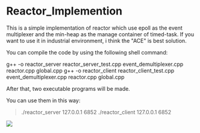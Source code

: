 Reactor_Implemention
====================
This is a simple implementation of reactor which use epoll as the event multiplexer and the min-heap as the manage container of timed-task. If you want to use it in industrial environment, i think the "ACE" is best solution.

You can compile the code by using the following shell command:

g++ -o reactor_server reactor_server_test.cpp event_demultiplexer.cpp reactor.cpp global.cpp
g++ -o reactor_client reactor_client_test.cpp event_demultiplexer.cpp reactor.cpp global.cpp

After that, two executable programs will be made.

You can use them in this way:

>./reactor_server 127.0.0.1 6852
>./reactor_client 127.0.0.1 6852

![](http://ww1.sinaimg.cn/large/c1cfa19ely1g2vfbjxeohj219619maoh.jpg)
